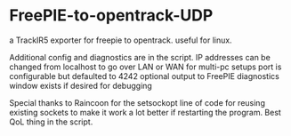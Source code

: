 # FreePIE-to-opentrack-UDP
a TrackIR5 exporter for freepie to opentrack. useful for linux.







Additional config and diagnostics are in the script.
IP addresses can be changed from localhost to go over LAN or WAN for multi-pc setups
port is configurable but defaulted to 4242
optional output to FreePIE diagnostics window exists if desired for debugging




Special thanks to Raincoon for the setsockopt line of code for reusing existing sockets to make it work a lot better if restarting the program. Best QoL thing in the script.

